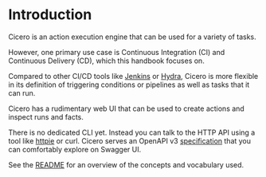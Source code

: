 # Introduction

Cicero is an action execution engine that can be used for a variety of tasks.

However, one primary use case is Continuous Integration (CI) and Continuous Delivery (CD),
which this handbook focuses on.

Compared to other CI/CD tools like [Jenkins](https://www.jenkins.io/) or [Hydra](https://github.com/NixOS/hydra),
Cicero is more flexible in its definition of triggering conditions or pipelines as well as tasks that it can run.

Cicero has a rudimentary web UI that can be used to create actions and inspect runs and facts.

There is no dedicated CLI yet. Instead you can talk to the HTTP API using a tool like [httpie](https://httpie.io/) or curl.
Cicero serves an OpenAPI v3 [specification](https://cicero.ci.iog.io/documentation/cicero.yaml) that you can comfortably explore on Swagger UI.

See the [README](https://github.com/input-output-hk/cicero/blob/main/README.md) for an overview of the concepts and vocabulary used.
